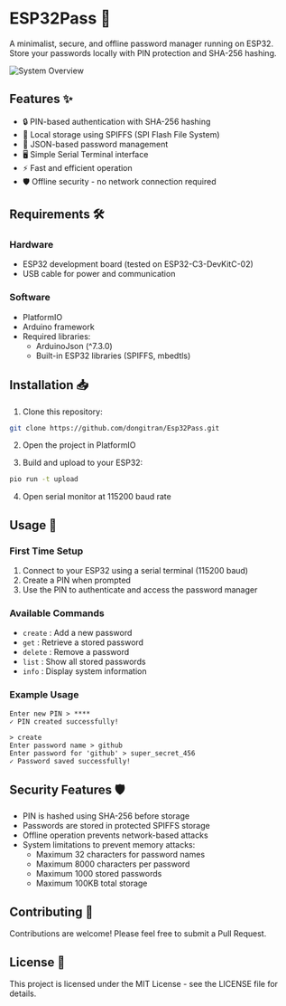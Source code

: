 # ESP32Pass 🔐

A minimalist, secure, and offline password manager running on ESP32. Store your passwords locally with PIN protection and SHA-256 hashing.

![System Overview](https://s0.dtur.xyz/cover/esp32-password-manager-1.jpg)

## Features ✨

- 🔒 PIN-based authentication with SHA-256 hashing
- 💾 Local storage using SPIFFS (SPI Flash File System)
- 📝 JSON-based password management
- 🖥️ Simple Serial Terminal interface
- ⚡ Fast and efficient operation
- 🛡️ Offline security - no network connection required

## Requirements 🛠️

### Hardware
- ESP32 development board (tested on ESP32-C3-DevKitC-02)
- USB cable for power and communication

### Software
- PlatformIO
- Arduino framework
- Required libraries:
  - ArduinoJson (^7.3.0)
  - Built-in ESP32 libraries (SPIFFS, mbedtls)

## Installation 📥

1. Clone this repository:
```bash
git clone https://github.com/dongitran/Esp32Pass.git
```

2. Open the project in PlatformIO

3. Build and upload to your ESP32:
```bash
pio run -t upload
```

4. Open serial monitor at 115200 baud rate

## Usage 📖

### First Time Setup
1. Connect to your ESP32 using a serial terminal (115200 baud)
2. Create a PIN when prompted
3. Use the PIN to authenticate and access the password manager

### Available Commands
- `create` : Add a new password
- `get`    : Retrieve a stored password
- `delete` : Remove a password
- `list`   : Show all stored passwords
- `info`   : Display system information

### Example Usage
```
Enter new PIN > ****
✓ PIN created successfully!

> create
Enter password name > github
Enter password for 'github' > super_secret_456
✓ Password saved successfully!
```

## Security Features 🛡️

- PIN is hashed using SHA-256 before storage
- Passwords are stored in protected SPIFFS storage
- Offline operation prevents network-based attacks
- System limitations to prevent memory attacks:
  - Maximum 32 characters for password names
  - Maximum 8000 characters per password
  - Maximum 1000 stored passwords
  - Maximum 100KB total storage

## Contributing 🤝

Contributions are welcome! Please feel free to submit a Pull Request.

## License 📄

This project is licensed under the MIT License - see the LICENSE file for details.
